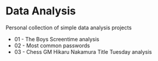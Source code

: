# Data Analysis
Personal collection of simple data analysis projects
- 01 - The Boys Screentime analysis
- 02 - Most common passwords
- 03 - Chess GM Hikaru Nakamura Title Tuesday analysis
